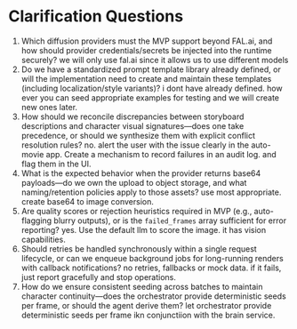 # Clarification Questions

1. Which diffusion providers must the MVP support beyond FAL.ai, and how should provider credentials/secrets be injected into the runtime securely?
we will only use fal.ai since it allows us to use different models
2. Do we have a standardized prompt template library already defined, or will the implementation need to create and maintain these templates (including localization/style variants)? i dont have already defined. how ever you can seed appropriate examples for testing and we will create new ones later.
3. How should we reconcile discrepancies between storyboard descriptions and character visual signatures—does one take precedence, or should we synthesize them with explicit conflict resolution rules? no. alert the user with the issue clearly in the auto-movie app. Create a mechanism to record failures in an audit log. and flag them in the UI.
4. What is the expected behavior when the provider returns base64 payloads—do we own the upload to object storage, and what naming/retention policies apply to those assets? use most appropriate. create base64 to image conversion.
5. Are quality scores or rejection heuristics required in MVP (e.g., auto-flagging blurry outputs), or is the `failed_frames` array sufficient for error reporting? yes. Use the default llm to score the image. it has vision capabilities.
6. Should retries be handled synchronously within a single request lifecycle, or can we enqueue background jobs for long-running renders with callback notifications? no retries, fallbacks or mock data. if it fails, just report gracefully and stop operations.
7. How do we ensure consistent seeding across batches to maintain character continuity—does the orchestrator provide deterministic seeds per frame, or should the agent derive them? let orchestrator provide deterministic seeds per frame ikn conjunctiion with the brain service.

